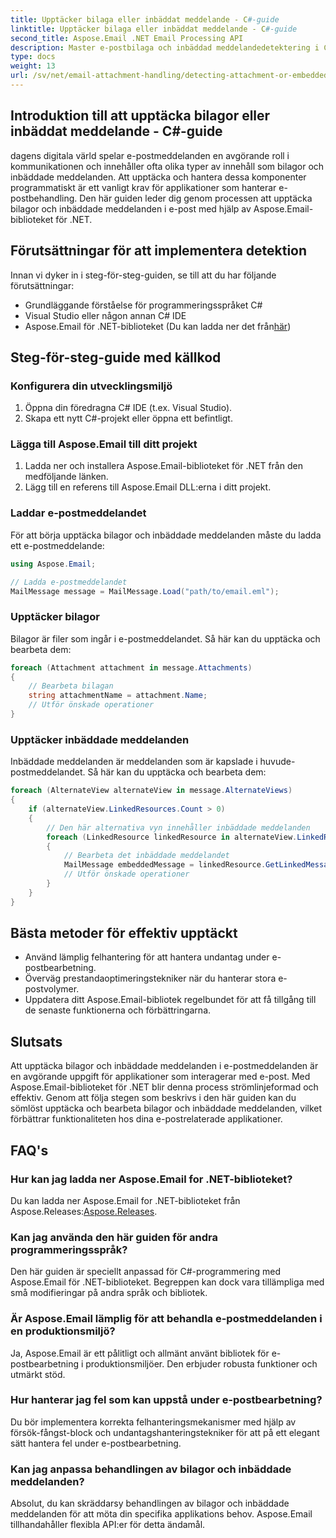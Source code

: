 ```yaml
---
title: Upptäcker bilaga eller inbäddat meddelande - C#-guide
linktitle: Upptäcker bilaga eller inbäddat meddelande - C#-guide
second_title: Aspose.Email .NET Email Processing API
description: Master e-postbilaga och inbäddad meddelandedetektering i C# med Aspose.Email för .NET. Lyft din e-posthantering med vår omfattande guide.
type: docs
weight: 13
url: /sv/net/email-attachment-handling/detecting-attachment-or-embedded-message-csharp-guide/
---
```


## Introduktion till att upptäcka bilagor eller inbäddat meddelande - C#-guide

dagens digitala värld spelar e-postmeddelanden en avgörande roll i kommunikationen och innehåller ofta olika typer av innehåll som bilagor och inbäddade meddelanden. Att upptäcka och hantera dessa komponenter programmatiskt är ett vanligt krav för applikationer som hanterar e-postbehandling. Den här guiden leder dig genom processen att upptäcka bilagor och inbäddade meddelanden i e-post med hjälp av Aspose.Email-biblioteket för .NET.

## Förutsättningar för att implementera detektion

Innan vi dyker in i steg-för-steg-guiden, se till att du har följande förutsättningar:

- Grundläggande förståelse för programmeringsspråket C#
- Visual Studio eller någon annan C# IDE
-  Aspose.Email för .NET-biblioteket (Du kan ladda ner det från[här](https://products.aspose.com/email/net))

## Steg-för-steg-guide med källkod

### Konfigurera din utvecklingsmiljö

1. Öppna din föredragna C# IDE (t.ex. Visual Studio).
2. Skapa ett nytt C#-projekt eller öppna ett befintligt.

### Lägga till Aspose.Email till ditt projekt

1. Ladda ner och installera Aspose.Email-biblioteket för .NET från den medföljande länken.
2. Lägg till en referens till Aspose.Email DLL:erna i ditt projekt.

### Laddar e-postmeddelandet

För att börja upptäcka bilagor och inbäddade meddelanden måste du ladda ett e-postmeddelande:

```csharp
using Aspose.Email;

// Ladda e-postmeddelandet
MailMessage message = MailMessage.Load("path/to/email.eml");
```

### Upptäcker bilagor

Bilagor är filer som ingår i e-postmeddelandet. Så här kan du upptäcka och bearbeta dem:

```csharp
foreach (Attachment attachment in message.Attachments)
{
    // Bearbeta bilagan
    string attachmentName = attachment.Name;
    // Utför önskade operationer
}
```

### Upptäcker inbäddade meddelanden

Inbäddade meddelanden är meddelanden som är kapslade i huvude-postmeddelandet. Så här kan du upptäcka och bearbeta dem:

```csharp
foreach (AlternateView alternateView in message.AlternateViews)
{
    if (alternateView.LinkedResources.Count > 0)
    {
        // Den här alternativa vyn innehåller inbäddade meddelanden
        foreach (LinkedResource linkedResource in alternateView.LinkedResources)
        {
            // Bearbeta det inbäddade meddelandet
            MailMessage embeddedMessage = linkedResource.GetLinkedMessage();
            // Utför önskade operationer
        }
    }
}
```

## Bästa metoder för effektiv upptäckt

- Använd lämplig felhantering för att hantera undantag under e-postbearbetning.
- Överväg prestandaoptimeringstekniker när du hanterar stora e-postvolymer.
- Uppdatera ditt Aspose.Email-bibliotek regelbundet för att få tillgång till de senaste funktionerna och förbättringarna.

## Slutsats

Att upptäcka bilagor och inbäddade meddelanden i e-postmeddelanden är en avgörande uppgift för applikationer som interagerar med e-post. Med Aspose.Email-biblioteket för .NET blir denna process strömlinjeformad och effektiv. Genom att följa stegen som beskrivs i den här guiden kan du sömlöst upptäcka och bearbeta bilagor och inbäddade meddelanden, vilket förbättrar funktionaliteten hos dina e-postrelaterade applikationer.

## FAQ's

### Hur kan jag ladda ner Aspose.Email for .NET-biblioteket?

 Du kan ladda ner Aspose.Email for .NET-biblioteket från Aspose.Releases:[Aspose.Releases](https://releases.aspose.com/email/net/).

### Kan jag använda den här guiden för andra programmeringsspråk?

Den här guiden är speciellt anpassad för C#-programmering med Aspose.Email för .NET-biblioteket. Begreppen kan dock vara tillämpliga med små modifieringar på andra språk och bibliotek.

### Är Aspose.Email lämplig för att behandla e-postmeddelanden i en produktionsmiljö?

Ja, Aspose.Email är ett pålitligt och allmänt använt bibliotek för e-postbearbetning i produktionsmiljöer. Den erbjuder robusta funktioner och utmärkt stöd.

### Hur hanterar jag fel som kan uppstå under e-postbearbetning?

Du bör implementera korrekta felhanteringsmekanismer med hjälp av försök-fångst-block och undantagshanteringstekniker för att på ett elegant sätt hantera fel under e-postbearbetning.

### Kan jag anpassa behandlingen av bilagor och inbäddade meddelanden?

Absolut, du kan skräddarsy behandlingen av bilagor och inbäddade meddelanden för att möta din specifika applikations behov. Aspose.Email tillhandahåller flexibla API:er för detta ändamål.